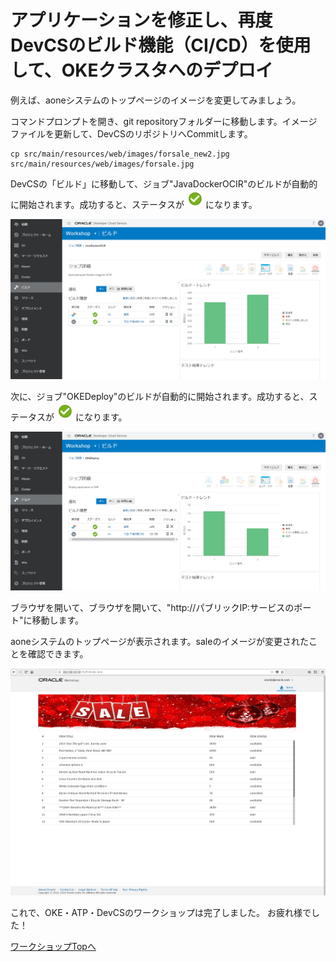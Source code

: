 アプリケーションを修正し、再度DevCSのビルド機能（CI/CD）を使用して、OKEクラスタへのデプロイ
=====

例えば、aoneシステムのトップページのイメージを変更してみましょう。

コマンドプロンプトを開き、git repositoryフォルダーに移動します。イメージファイルを更新して、DevCSのリポジトリへCommitします。

```
cp src/main/resources/web/images/forsale_new2.jpg src/main/resources/web/images/forsale.jpg
```

DevCSの「ビルド」に移動して、ジョブ"JavaDockerOCIR"のビルドが自動的に開始されます。成功すると、ステータスが![](images/status_success.jpg "")になります。

![](images/1842.jpg)

次に、ジョブ"OKEDeploy"のビルドが自動的に開始されます。成功すると、ステータスが![](images/status_success.jpg "")になります。

![](images/1844.jpg)

ブラウザを開いて、ブラウザを開いて、"http://パブリックIP:サービスのポート"に移動します。

aoneシステムのトップページが表示されます。saleのイメージが変更されたことを確認できます。

![](images/1850.jpg)

これで、OKE・ATP・DevCSのワークショップは完了しました。
お疲れ様でした！

[ワークショップTopへ](../README.md)